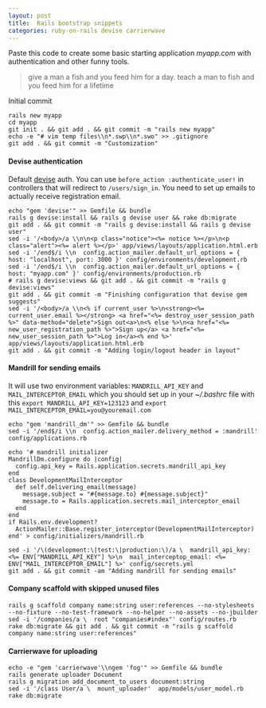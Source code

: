```yaml
---
layout: post
title:  Rails bootstrap snippets
categories: ruby-on-rails devise carrierwave
---
```


Paste this code to create some basic starting application *myapp.com* with authentication and other funny tools.

> give a man a fish and you feed him for a day. teach a man to fish and you feed him for a lifetime

Initial commit

~~~
rails new myapp
cd myapp
git init . && git add . && git commit -m "rails new myapp"
echo -e "# vim temp files\\n*.swp\\n*.swo" >> .gitignore
git add . && git commit -m "Customization"
~~~

#### Devise authentication

Default [devise](https://github.com/plataformatec/devise) auth. You can use `before_action :authenticate_user!` in controllers that will redirect to `/users/sign_in`. You need to set up emails to actually receive registration email.

~~~
echo "gem 'devise'" >> Gemfile && bundle
rails g devise:install && rails g devise user && rake db:migrate
git add . && git commit -m "rails g devise:install && rails g devise user"
sed -i '/<body>/a \\n\n<p class="notice"><%= notice %></p>\n<p class="alert"><%= alert %></p>' app/views/layouts/application.html.erb 
sed -i '/end$/i \\n  config.action_mailer.default_url_options = { host: "localhost", port: 3000 }' config/environments/development.rb 
sed -i '/end$/i \\n  config.action_mailer.default_url_options = { host: "myapp.com" }' config/environments/production.rb 
# rails g devise:views && git add . && git commit -m "rails g devise:views"
git add . && git commit -m "Finishing configuration that devise gem suggests"
sed -i '/<body>/a \\n<% if current_user %>\n<strong><%= current_user.email %></strong> <a href="<%= destroy_user_session_path %>" data-method="delete">Sign out<a>\n<% else %>\n<a href="<%= new_user_registration_path %>">Sign up</a> <a href="<%= new_user_session_path %>">Log in</a><% end %>'  app/views/layouts/application.html.erb 
git add . && git commit -m "Adding login/logout header in layout"
~~~

#### Mandrill for sending emails

It will use two environment variables: `MANDRILL_API_KEY` and `MAIL_INTERCEPTOR_EMAIL` which you should set up in your *~/.bashrc* file with this `export MANDRILL_API_KEY=123123` and `export MAIL_INTERCEPTOR_EMAIL=you@youremail.com`

~~~
echo "gem 'mandrill_dm'" >> Gemfile && bundle
sed -i '/end$/i \\n  config.action_mailer.delivery_method = :mandrill' config/applications.rb

echo '# mandrill initializer
MandrillDm.configure do |config|
  config.api_key = Rails.application.secrets.mandrill_api_key
end
class DevelopmentMailInterceptor
  def self.delivering_email(message)
    message.subject = "#{message.to} #{message.subject}"
    message.to = Rails.application.secrets.mail_interceptor_email
  end
end
if Rails.env.development?
  ActionMailer::Base.register_interceptor(DevelopmentMailInterceptor)
end' > config/initializers/mandrill.rb

sed -i '/\(development:\|test:\|production:\)/a \  mandrill_api_key: <%= ENV["MANDRILL_API_KEY"] %>\n  mail_interceptop_email: <%= ENV["MAIL_INTERCEPTOR_EMAIL"] %>' config/secrets.yml
git add . && git commit -am "Adding mandrill for sending emails"
~~~

#### Company scaffold with skipped unused files
~~~
rails g scaffold company name:string user:references --no-stylesheets --no-fixture --no-test-framework --no-helper --no-assets --no-jbuilder
sed -i '/companies/a \  root "companies#index"' config/routes.rb
rake db:migrate && git add . && git commit -m "rails g scaffold company name:string user:references"
~~~

#### Carrierwave for uploading
~~~
echo -e "gem 'carrierwave'\\ngem 'fog'" >> Gemfile && bundle
rails generate uploader Document
rails g migration add_document_to_users document:string
sed -i '/class User/a \  mount_uploader'  app/models/user_model.rb
rake db:migrate
~~~

